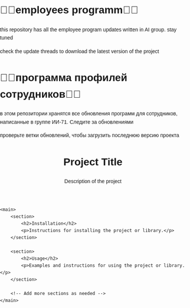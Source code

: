 # 🤜🏻employees programm🤛🏻
this repository has all the employee program updates written in AI group. stay tuned

check the update threads to download the latest version of the project

#
# 🤜🏻программа профилей сотрудников🤛🏻

в этом репозитории хранятся все обновления программ для сотрудников, написанные в группе ИИ-71. Следите за обновлениями

проверьте ветки обновлений, чтобы загрузить последнюю версию проекта

<title>GitHub README Template</title>
<style>
body {
    font-family: Arial, sans-serif;
    line-height: 1.6;
    margin: 0;
    padding: 0;
}

header {
    background-color: #f2f2f2;
    padding: 20px;
    text-align: center;
}

main {
    padding: 20px;
}

section {
    margin-bottom: 20px;
}

h1 {
    font-size: 2.5em;
    margin: 0;
}

h2 {
    font-size: 1.8em;
    margin-bottom: 10px;
}

p {
    font-size: 1.2em;
}
</style>
<body>
    <header>
        <h1>Project Title</h1>
        <p>Description of the project</p>
    </header>

    <main>
        <section>
            <h2>Installation</h2>
            <p>Instructions for installing the project or library.</p>
        </section>

        <section>
            <h2>Usage</h2>
            <p>Examples and instructions for using the project or library.</p>
        </section>

        <!-- Add more sections as needed -->
    </main>
</body>
</html>
